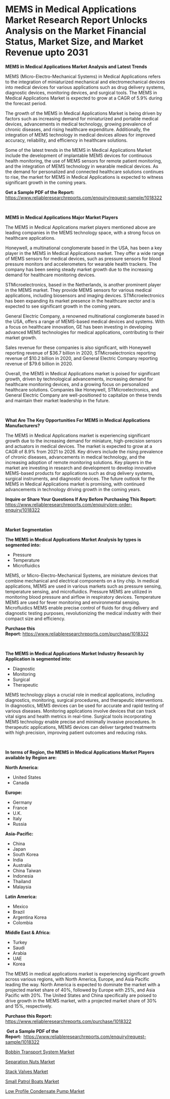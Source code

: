 <p><h1>MEMS in Medical Applications Market Research Report Unlocks Analysis on the Market Financial Status, Market Size, and Market Revenue upto 2031</h1></p><p><strong>MEMS in Medical Applications Market Analysis and Latest Trends</strong></p>
<p><p>MEMS (Micro-Electro-Mechanical Systems) in Medical Applications refers to the integration of miniaturized mechanical and electromechanical devices into medical devices for various applications such as drug delivery systems, diagnostic devices, monitoring devices, and surgical tools. The MEMS in Medical Applications Market is expected to grow at a CAGR of 5.9% during the forecast period.</p><p>The growth of the MEMS in Medical Applications Market is being driven by factors such as increasing demand for miniaturized and portable medical devices, advancements in medical technology, growing prevalence of chronic diseases, and rising healthcare expenditure. Additionally, the integration of MEMS technology in medical devices allows for improved accuracy, reliability, and efficiency in healthcare solutions.</p><p>Some of the latest trends in the MEMS in Medical Applications Market include the development of implantable MEMS devices for continuous health monitoring, the use of MEMS sensors for remote patient monitoring, and the integration of MEMS technology in wearable medical devices. As the demand for personalized and connected healthcare solutions continues to rise, the market for MEMS in Medical Applications is expected to witness significant growth in the coming years.</p></p>
<p><strong>Get a Sample PDF of the Report:&nbsp;</strong> <a href="https://www.reliableresearchreports.com/enquiry/request-sample/1018322">https://www.reliableresearchreports.com/enquiry/request-sample/1018322</a></p>
<p>&nbsp;</p>
<p><strong>MEMS in Medical Applications Major Market Players</strong></p>
<p><p>The MEMS in Medical Applications market players mentioned above are leading companies in the MEMS technology space, with a strong focus on healthcare applications. </p><p>Honeywell, a multinational conglomerate based in the USA, has been a key player in the MEMS in Medical Applications market. They offer a wide range of MEMS sensors for medical devices, such as pressure sensors for blood pressure monitors and accelerometers for wearable health trackers. The company has been seeing steady market growth due to the increasing demand for healthcare monitoring devices.</p><p>STMicroelectronics, based in the Netherlands, is another prominent player in the MEMS market. They provide MEMS sensors for various medical applications, including biosensors and imaging devices. STMicroelectronics has been expanding its market presence in the healthcare sector and is expected to see significant growth in the coming years.</p><p>General Electric Company, a renowned multinational conglomerate based in the USA, offers a range of MEMS-based medical devices and systems. With a focus on healthcare innovation, GE has been investing in developing advanced MEMS technologies for medical applications, contributing to their market growth.</p><p>Sales revenue for these companies is also significant, with Honeywell reporting revenue of $36.7 billion in 2020, STMicroelectronics reporting revenue of $10.2 billion in 2020, and General Electric Company reporting revenue of $79.6 billion in 2020. </p><p>Overall, the MEMS in Medical Applications market is poised for significant growth, driven by technological advancements, increasing demand for healthcare monitoring devices, and a growing focus on personalized healthcare solutions. Companies like Honeywell, STMicroelectronics, and General Electric Company are well-positioned to capitalize on these trends and maintain their market leadership in the future.</p></p>
<p>&nbsp;</p>
<p><strong>What Are The Key Opportunities For MEMS in Medical Applications Manufacturers?</strong></p>
<p><p>The MEMS in Medical Applications market is experiencing significant growth due to the increasing demand for miniature, high-precision sensors and actuators in medical devices. The market is expected to grow at a CAGR of 8.9% from 2021 to 2026. Key drivers include the rising prevalence of chronic diseases, advancements in medical technology, and the increasing adoption of remote monitoring solutions. Key players in the market are investing in research and development to develop innovative MEMS-based products for applications such as drug delivery systems, surgical instruments, and diagnostic devices. The future outlook for the MEMS in Medical Applications market is promising, with continued advancements in technology driving growth in the coming years.</p></p>
<p><strong>Inquire or Share Your Questions If Any Before Purchasing This Report:</strong> <a href="https://www.reliableresearchreports.com/enquiry/pre-order-enquiry/1018322">https://www.reliableresearchreports.com/enquiry/pre-order-enquiry/1018322</a></p>
<p>&nbsp;</p>
<p><strong>Market Segmentation</strong></p>
<p><strong>The MEMS in Medical Applications Market Analysis by types is segmented into:</strong></p>
<p><ul><li>Pressure</li><li>Temperature</li><li>Microfluidics</li></ul></p>
<p><p>MEMS, or Micro-Electro-Mechanical Systems, are miniature devices that combine mechanical and electrical components on a tiny chip. In medical applications, MEMS are used in various markets such as pressure sensing, temperature sensing, and microfluidics. Pressure MEMS are utilized in monitoring blood pressure and airflow in respiratory devices. Temperature MEMS are used for fever monitoring and environmental sensing. Microfluidics MEMS enable precise control of fluids for drug delivery and diagnostic testing purposes, revolutionizing the medical industry with their compact size and efficiency.</p></p>
<p><strong>Purchase this Report:&nbsp;</strong><a href="https://www.reliableresearchreports.com/purchase/1018322">https://www.reliableresearchreports.com/purchase/1018322</a></p>
<p>&nbsp;</p>
<p><strong>The MEMS in Medical Applications Market Industry Research by Application is segmented into:</strong></p>
<p><ul><li>Diagnostic</li><li>Monitoring</li><li>Surgical</li><li>Therapeutic</li></ul></p>
<p><p>MEMS technology plays a crucial role in medical applications, including diagnostics, monitoring, surgical procedures, and therapeutic interventions. In diagnostics, MEMS devices can be used for accurate and rapid testing of various diseases. Monitoring applications involve devices that can track vital signs and health metrics in real-time. Surgical tools incorporating MEMS technology enable precise and minimally invasive procedures. In therapeutic applications, MEMS devices can deliver targeted treatments with high precision, improving patient outcomes and reducing risks.</p></p>
<p>&nbsp;</p>
<p><strong>In terms of Region, the MEMS in Medical Applications Market Players available by Region are:</strong></p>
<p>
    <p> <strong> North America: </strong>
        <ul>
            <li>United States</li>
            <li>Canada</li>
        </ul>
        </p> 
    <p> <strong> Europe: </strong>
        <ul>
            <li>Germany</li>
            <li>France</li>
            <li>U.K.</li>
            <li>Italy</li>
            <li>Russia</li>
        </ul>
        </p> 
    <p> <strong> Asia-Pacific: </strong>
        <ul>
            <li>China</li>
            <li>Japan</li>
            <li>South Korea</li>
            <li>India</li>
            <li>Australia</li>
            <li>China Taiwan</li>
            <li>Indonesia</li>
            <li>Thailand</li>
            <li>Malaysia</li>
        </ul>
        </p> 
    <p> <strong> Latin America: </strong>
        <ul>
            <li>Mexico</li>
            <li>Brazil</li>
            <li>Argentina Korea</li>
            <li>Colombia</li>
        </ul>
        </p> 
    <p> <strong> Middle East & Africa: </strong>
        <ul>
            <li>Turkey</li>
            <li>Saudi</li>
            <li>Arabia</li>
            <li>UAE</li>
            <li>Korea</li>
        </ul>
    </p>
    </p>
<p><p>The MEMS in medical applications market is experiencing significant growth across various regions, with North America, Europe, and Asia Pacific leading the way. North America is expected to dominate the market with a projected market share of 40%, followed by Europe with 25%, and Asia Pacific with 20%. The United States and China specifically are poised to drive growth in the MEMS market, with a projected market share of 30% and 15%, respectively.</p></p>
<p><strong>Purchase this Report: </strong><a href="https://www.reliableresearchreports.com/purchase/1018322">https://www.reliableresearchreports.com/purchase/1018322</a></p>
<p>&nbsp;<strong>Get a Sample PDF of the Report:&nbsp;&nbsp;</strong><a href="https://www.reliableresearchreports.com/enquiry/request-sample/1018322">https://www.reliableresearchreports.com/enquiry/request-sample/1018322</a></p>
<p><strong></strong></p>
<p><p><a href="https://medium.com/p/7a8ecadc42ed/edit">Bobbin Transport System Market</a></p><p><a href="https://medium.com/@jettreichel44/separation-nuts-market-trends-and-market-analysis-forecasted-for-period-2024-2031-211e1ad55870">Separation Nuts Market</a></p><p><a href="https://medium.com/@jettreichel44/stack-valves-market-trends-forecast-and-competitive-analysis-to-2031-1f8f8a4a76c7">Stack Valves Market</a></p><p><a href="https://medium.com/@jettreichel44/small-patrol-boats-market-analysis-and-sze-forecasted-for-period-from-2024-to-2031-dae76617ab12">Small Patrol Boats Market</a></p><p><a href="https://medium.com/@jettreichel44/decoding-low-profile-condensate-pump-market-metrics-market-share-trends-and-growth-patterns-7d6f7720fc31">Low Profile Condensate Pump Market</a></p></p>